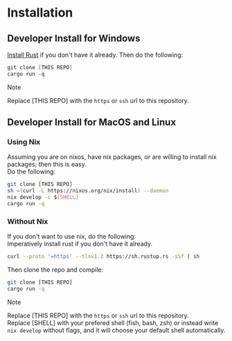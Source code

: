 # Installation

## Developer Install for Windows
[Install Rust](https://www.rust-lang.org/tools/install) if you don't have it already. Then do the following:

```ps1
git clone [THIS REPO]
cargo run -q
```

> [!NOTE]
> Replace [THIS REPO] with the `https` or `ssh` url to this repository.


## Developer Install for MacOS and Linux
### Using Nix
Assuming you are on nixos, have nix packages, or are willing to install nix packages; then this is easy. <br>
Do the following:

```bash
git clone [THIS REPO]
sh <(curl -L https://nixos.org/nix/install) --daemon
nix develop -c $[SHELL]
cargo run -q
```

### Without Nix 
If you don't want to use nix, do the following: <br>
Imperatively install rust if you don't have it already.

```bash
curl --proto '=https' --tlsv1.2 https://sh.rustup.rs -sSf | sh
```

Then clone the repo and compile:

```bash
git clone [THIS REPO]
cargo run -q
```

> [!NOTE]
> Replace [THIS REPO] with the `https` or `ssh` url to this repository. <br>
> Replace [SHELL] with your prefered shell (fish, bash, zsh) or instead write `nix develop` without flags, and it will choose your default shell automatically.